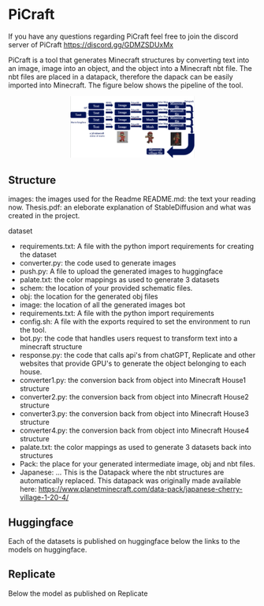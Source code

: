 # PiCraft
If you have any questions regarding PiCraft feel free to join the discord server of PiCraft
https://discord.gg/GDMZSDUxMx

PiCraft is a tool that generates Minecraft structures by converting text into an image, image into an object, and the object into a Minecraft nbt file.
The nbt files are placed in a datapack, therefore the dapack can be easily imported into Minecraft. 
The figure below shows the pipeline of the tool.
<p align="center">
  <img src="images/Pipeline.png" alt="Pipeline" width="50%" />
</p>

## Structure
images: the images used for the Readme
README.md: the text your reading now.
Thesis.pdf: an eleborate explanation of StableDiffusion and what was created in the project.

dataset
  - requirements.txt: A file with the python import requirements for creating the dataset
  - converter.py: the code used to generate images
  - push.py: A file to upload the generated images to huggingface
  - palate.txt: the color mappings as used to generate 3 datasets
  - schem: the location of your provided schematic files.
  - obj: the location for the generated obj files
  - image: the location of all the generated images
bot
  - requirements.txt: A file with the python import requirements
  - config.sh: A file with the exports required to set the environment to run the tool.
  - bot.py: the code that handles users request to transform text into a minecraft structure
  - response.py: the code that calls api's from chatGPT, Replicate and other websites that provide GPU's to generate the object belonging to each house.
  - converter1.py: the conversion back from object into Minecraft House1 structure
  - converter2.py: the conversion back from object into Minecraft House2 structure
  - converter3.py: the conversion back from object into Minecraft House3 structure
  - converter4.py: the conversion back from object into Minecraft House4 structure
  - palate.txt: the color mappings as used to generate 3 datasets back into structures
  - Pack: the place for your generated intermediate image, obj and nbt files.
  - Japanese: ... This is the Datapack where the nbt structures are automatically replaced. This datapack was originally made available here: https://www.planetminecraft.com/data-pack/japanese-cherry-village-1-20-4/


## Huggingface
Each of the datasets is published on huggingface below the links to the models on huggingface.

## Replicate
Below the model as published on Replicate
